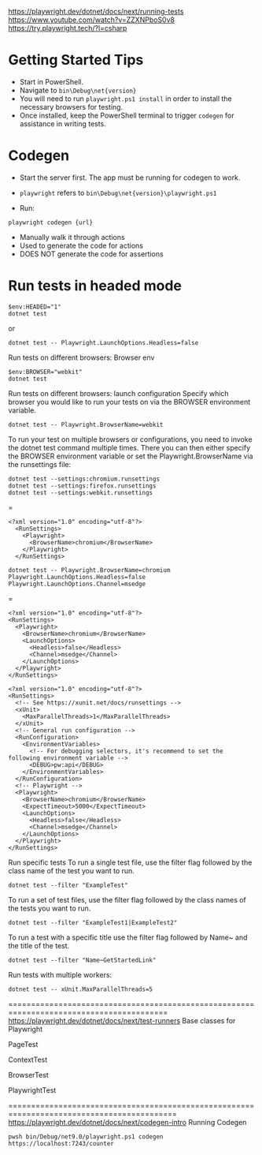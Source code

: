 ﻿https://playwright.dev/dotnet/docs/next/running-tests
https://www.youtube.com/watch?v=ZZXNPboS0v8
https://try.playwright.tech/?l=csharp

# Getting Started Tips
- Start in PowerShell. 
- Navigate to `bin\Debug\net{version}`
- You will need to run `playwright.ps1 install` in order to install the necessary browsers for testing.
- Once installed, keep the PowerShell terminal to trigger `codegen` for assistance in writing tests.


# Codegen
- Start the server first. The app must be running for codegen to work.
- `playwright` refers to `bin\Debug\net{version}\playwright.ps1`

- Run:
```
playwright codegen {url}
```
- Manually walk it through actions
- Used to generate the code for actions
- DOES NOT generate the code for assertions


# Run tests in headed mode
```
$env:HEADED="1"
dotnet test
```
or
```
dotnet test -- Playwright.LaunchOptions.Headless=false
```


Run tests on different browsers: Browser env

```
$env:BROWSER="webkit"
dotnet test
```


Run tests on different browsers: launch configuration
Specify which browser you would like to run your tests on via the BROWSER environment variable.

```
dotnet test -- Playwright.BrowserName=webkit
```

To run your test on multiple browsers or configurations, you need to invoke the dotnet test command multiple times. 
There you can then either specify the BROWSER environment variable or set the Playwright.BrowserName via the runsettings file:

```
dotnet test --settings:chromium.runsettings
dotnet test --settings:firefox.runsettings
dotnet test --settings:webkit.runsettings
```
=
```
<?xml version="1.0" encoding="utf-8"?>
  <RunSettings>
    <Playwright>
      <BrowserName>chromium</BrowserName>
    </Playwright>
  </RunSettings>
```


```
dotnet test -- Playwright.BrowserName=chromium Playwright.LaunchOptions.Headless=false Playwright.LaunchOptions.Channel=msedge
```
=
```
<?xml version="1.0" encoding="utf-8"?>
<RunSettings>
  <Playwright>
    <BrowserName>chromium</BrowserName>
    <LaunchOptions>
      <Headless>false</Headless>
      <Channel>msedge</Channel>
    </LaunchOptions>
  </Playwright>
</RunSettings>
```

```
<?xml version="1.0" encoding="utf-8"?>
<RunSettings>
  <!-- See https://xunit.net/docs/runsettings -->
  <xUnit>
    <MaxParallelThreads>1</MaxParallelThreads>
  </xUnit>
  <!-- General run configuration -->
  <RunConfiguration>
    <EnvironmentVariables>
      <!-- For debugging selectors, it's recommend to set the following environment variable -->
      <DEBUG>pw:api</DEBUG>
    </EnvironmentVariables>
  </RunConfiguration>
  <!-- Playwright -->  
  <Playwright>
    <BrowserName>chromium</BrowserName>
    <ExpectTimeout>5000</ExpectTimeout>
    <LaunchOptions>
      <Headless>false</Headless>
      <Channel>msedge</Channel>
    </LaunchOptions>
  </Playwright>
</RunSettings>
```



Run specific tests
To run a single test file, use the filter flag followed by the class name of the test you want to run.

```
dotnet test --filter "ExampleTest"
```

To run a set of test files, use the filter flag followed by the class names of the tests you want to run.

```
dotnet test --filter "ExampleTest1|ExampleTest2"
```

To run a test with a specific title use the filter flag followed by Name~ and the title of the test.

```
dotnet test --filter "Name~GetStartedLink"
```


Run tests with multiple workers:
```
dotnet test -- xUnit.MaxParallelThreads=5
```






=========================================================================================
https://playwright.dev/dotnet/docs/next/test-runners
Base classes for Playwright

PageTest


ContextTest


BrowserTest


PlaywrightTest	




===========================================================================================
https://playwright.dev/dotnet/docs/next/codegen-intro
Running Codegen

```
pwsh bin/Debug/net9.0/playwright.ps1 codegen https://localhost:7243/counter
```